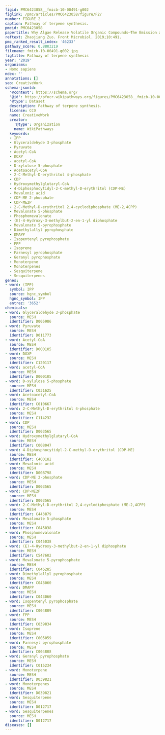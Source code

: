 ```yaml
---
figid: PMC6423058__fmicb-10-00491-g002
figlink: /pmc/articles/PMC6423058/figure/F2/
number: FIGURE 2
caption: Pathway of terpene synthesis.
pmcid: PMC6423058
papertitle: Why Algae Release Volatile Organic Compounds—The Emission and Roles.
reftext: Zhaojiang Zuo. Front Microbiol. 2019;10:491.
pmc_ranked_result_index: '46233'
pathway_score: 0.8803219
filename: fmicb-10-00491-g002.jpg
figtitle: Pathway of terpene synthesis
year: '2019'
organisms:
- Homo sapiens
ndex: ''
annotations: []
seo: CreativeWork
schema-jsonld:
  '@context': https://schema.org/
  '@id': https://pfocr.wikipathways.org/figures/PMC6423058__fmicb-10-00491-g002.html
  '@type': Dataset
  description: Pathway of terpene synthesis.
  license: CC0
  name: CreativeWork
  creator:
    '@type': Organization
    name: WikiPathways
  keywords:
  - IPP
  - Glyceraldehyde 3-phosphate
  - Pyruvate
  - Acetyl-CoA
  - DOXP
  - acetyl-CoA
  - D-xylulose 5-phosphate
  - Acetoacetyl-CoA
  - 2-C-Methyl-D-erythritol 4-phosphate
  - CDP
  - Hydroxymethylglutaryl-CoA
  - 4-Diphosphocytidyl-2-C-methyl-D-erythritol (CDP-ME)
  - Mevalonic acid
  - CDP-ME 2-phosphate
  - CDP-ME2P
  - 2-C-Methyl-D-erythritol 2,4-cyclodiphosphate (ME-2,4CPP)
  - Mevalonate 5-phosphate
  - Phosphomevalonate
  - (E)-4-Hydroxy-3-methylbut-2-en-1-yl diphosphate
  - Mevalonate 5-pyrophosphate
  - Dimethylallyl pyrophosphate
  - DMAPP
  - Isopentenyl pyrophosphate
  - FPP
  - Isoprene
  - Farnesyl pyrophosphate
  - Geranyl pyrophosphate
  - Monoterpene
  - Monoterpenes
  - Sesquiterpene
  - Sesquiterpenes
genes:
- word: (IPP)
  symbol: IPP
  source: hgnc_symbol
  hgnc_symbol: IPP
  entrez: '3652'
chemicals:
- word: Glyceraldehyde 3-phosphate
  source: MESH
  identifier: D005986
- word: Pyruvate
  source: MESH
  identifier: D011773
- word: Acetyl-CoA
  source: MESH
  identifier: D000105
- word: DOXP
  source: MESH
  identifier: C120117
- word: acetyl-CoA
  source: MESH
  identifier: D000105
- word: D-xylulose 5-phosphate
  source: MESH
  identifier: C031625
- word: Acetoacetyl-CoA
  source: MESH
  identifier: C010667
- word: 2-C-Methyl-D-erythritol 4-phosphate
  source: MESH
  identifier: C114232
- word: CDP
  source: MESH
  identifier: D003565
- word: Hydroxymethylglutaryl-CoA
  source: MESH
  identifier: C008047
- word: 4-Diphosphocytidyl-2-C-methyl-D-erythritol (CDP-ME)
  source: MESH
  identifier: C400182
- word: Mevalonic acid
  source: MESH
  identifier: D008798
- word: CDP-ME 2-phosphate
  source: MESH
  identifier: D003565
- word: CDP-ME2P
  source: MESH
  identifier: D003565
- word: 2-C-Methyl-D-erythritol 2,4-cyclodiphosphate (ME-2,4CPP)
  source: MESH
  identifier: C443879
- word: Mevalonate 5-phosphate
  source: MESH
  identifier: C045038
- word: Phosphomevalonate
  source: MESH
  identifier: C045038
- word: (E)-4-Hydroxy-3-methylbut-2-en-1-yl diphosphate
  source: MESH
  identifier: C547602
- word: Mevalonate 5-pyrophosphate
  source: MESH
  identifier: C046285
- word: Dimethylallyl pyrophosphate
  source: MESH
  identifier: C043060
- word: DMAPP
  source: MESH
  identifier: C043060
- word: Isopentenyl pyrophosphate
  source: MESH
  identifier: C004809
- word: FPP
  source: MESH
  identifier: C039834
- word: Isoprene
  source: MESH
  identifier: C005059
- word: Farnesyl pyrophosphate
  source: MESH
  identifier: C004808
- word: Geranyl pyrophosphate
  source: MESH
  identifier: C015234
- word: Monoterpene
  source: MESH
  identifier: D039821
- word: Monoterpenes
  source: MESH
  identifier: D039821
- word: Sesquiterpene
  source: MESH
  identifier: D012717
- word: Sesquiterpenes
  source: MESH
  identifier: D012717
diseases: []
---
```

